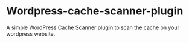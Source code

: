 # Wordpress-cache-scanner-plugin
A simple WordPress Cache Scanner plugin to scan the cache on your wordpress website.
